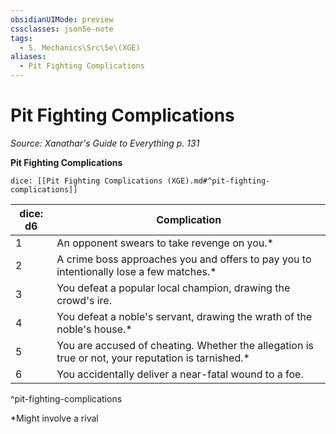 ```yaml
---
obsidianUIMode: preview
cssclasses: json5e-note
tags:
  - 5. Mechanics\Src\5e\(XGE)
aliases:
  - Pit Fighting Complications
---
```

# Pit Fighting Complications
*Source: Xanathar's Guide to Everything p. 131* 

**Pit Fighting Complications**

`dice: [[Pit Fighting Complications (XGE).md#^pit-fighting-complications]]`

| dice: d6 | Complication |
|----------|--------------|
| 1 | An opponent swears to take revenge on you.* |
| 2 | A crime boss approaches you and offers to pay you to intentionally lose a few matches.* |
| 3 | You defeat a popular local champion, drawing the crowd's ire. |
| 4 | You defeat a noble's servant, drawing the wrath of the noble's house.* |
| 5 | You are accused of cheating. Whether the allegation is true or not, your reputation is tarnished.* |
| 6 | You accidentally deliver a near-fatal wound to a foe. |
^pit-fighting-complications

*Might involve a rival
